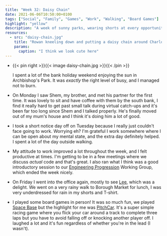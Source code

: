 ```yaml
---
title: "Week 32: Daisy Chain"
date: 2021-06-06T10:50:00+0100
tags: ["Social", "Family", "Games", "Work", "Walking", "Board Games"]
highlight: "yellow"
description: "A week of sunny parks, wearing shorts at every opportunity, some improvements to my mood, and fun racing games."
resources:
  - src: "daisy-chain.jpg"
    title: "Rowan kneeling down and putting a daisy chain around Charlotte's neck, they're sat on a picnic blanket in a sunny park"
    params:
      caption: "I think we look cute here"
---
```


  * {{< pin right >}}{{< image daisy-chain.jpg >}}{{< /pin >}}
  
    I spent a lot of the bank holiday weekend enjoying the sun in Archbishop's Park. It was _exactly_ the right level of busy, and I managed not to burn.

  * On Monday I saw Shem, my brother, and met his partner for the first time. It was lovely to sit and have coffee with them by the south bank, I find it really hard to get past small talk during virtual catch-ups and it's been far too long since Shem and I talked properly. He's finally moved out of my mum's house and I think it's doing him a lot of good.

  * I took a short notice day off on Tuesday because I really just couldn't face going to work. Worrying eh? I'm grateful I work somewhere where I can be open about my mental state, and the extra day definitely helped. I spent a lot of the day outside walking.

  * My attitude to work improved a lot throughout the week, and I felt productive at times. I'm getting to be in a few meetings where we discuss _actual_ code and that's great. I also ran what I think was a good introductory session to our [Engineering Progression](https://engineering-progression.ft.com/) Working Group, which ended the week nicely.

  * On Friday I went into the office again, mostly to see [Lee](https://leemoody.co.uk/), which was a delight. We went on a very rainy walk to Borough Market for lunch, I was very underdressed for rain in my shorts and T-shirt.

  * I played some board games in person! It was so much fun, we played [Space Base](https://boardgamegeek.com/boardgame/242302/space-base) but the highlight for me was [PitchCar](https://boardgamegeek.com/boardgame/150/pitchcar). It's a super simple racing game where you flick your car around a track to complete three laps but you have to avoid falling off or knocking another player off. I laughed a lot and it's fun regardless of whether you're in the lead (I wasn't).
